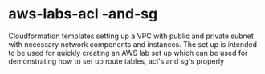 # aws-labs-acl -and-sg
 Cloudformation templates setting up a VPC with public and private subnet with necessary network components and instances. The set up is intended to be used for quickly creating an AWS lab set up which can be used for demonstrating how to set up route tables, acl's and sg's properly
